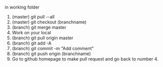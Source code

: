 
in working folder
1. (master) git pull --all
2. (master) git checkout (branchname)
3. (branch) git merge master
4. Work on your local
5. (branch) git pull origin master
6. (branch) git add -A
7. (branch) git commit -m "Add comment"
8. (branch) git push origin (branchname)
9. Go to github homepage to make pull request and go back to number 4.
